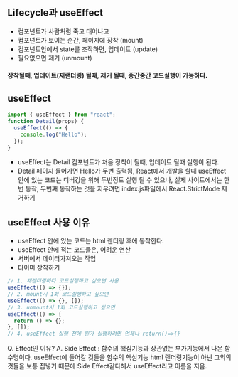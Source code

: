## Lifecycle과 useEffect

- 컴포넌트가 사람처럼 죽고 태어나고
- 컴포넌트가 보이는 순간, 페이지에 장착 (mount)
- 컴포넌트안에서 state를 조작하면, 업데이트 (update)
- 필요없으면 제거 (unmount)

#### 장착될때, 업데이트(재랜더링) 될때, 제거 될때, 중간중간 코드실행이 가능하다.

## useEffect

```js
import { useEffect } from "react";
function Detail(props) {
  useEffect(() => {
    console.log("Hello");
  });
}
```

- useEffect는 Detail 컴포넌트가 처음 장착이 될때, 업데이트 될때 실행이 된다.
- Detail 페이지 들어가면 Hello가 두번 출력됨, React에서 개발을 할때 useEffect안에 있는 코드는 디버깅을 위해 두번정도 실행 될 수 있으나, 실제 사이트에서는 한번 동작, 두번째 동작하는 것을 지우려면 index.js파일에서 React.StrictMode 제거하기

## useEffect 사용 이유

- useEffect 안에 있는 코드는 html 렌더링 후에 동작한다.
- useEffect 안에 적는 코드들은, 어려운 연산
- 서버에서 데이터가져오는 작업
- 타이머 장착하기

```js
// 1. 재렌더링마다 코드실행하고 싶으면 사용
useEffect(() => {});
// 2. mount시 1회 코드실행하고 싶으면
useEffect(() => {}, []);
// 3. unmount시 1회 코드실행하고 싶으면
useEffect(() => {
  return () => {};
}, []);
// 4. useEffect 실행 전에 뭔가 실행하려면 언제나 return()=>{}
```

Q. Effect인 이유?
A. Side Effect : 함수의 핵심기능과 상관없는 부가기능에서 나온 함수명이다.
useEffect에 들어갈 것들을 함수의 핵심기능 html 랜더링기능이 아닌 그외의 것들을 보통 집넣기 때문에 Side Effect같다해서 useEffect라고 이름을 지음.
